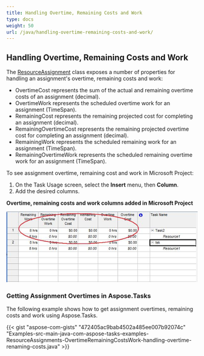 ```yaml
---
title: Handling Overtime, Remaining Costs and Work
type: docs
weight: 50
url: /java/handling-overtime-remaining-costs-and-work/
---
```


## **Handling Overtime, Remaining Costs and Work**
The [ResourceAssignment](https://apireference.aspose.com/tasks/java/com.aspose.tasks/ResourceAssignment) class exposes a number of properties for handling an assignment's overtime, remaining costs and work:

- OvertimeCost represents the sum of the actual and remaining overtime costs of an assignment (decimal).
- OvertimeWork represents the scheduled overtime work for an assignment (TimeSpan).
- RemainingCost represents the remaining projected cost for completing an assignment (decimal).
- RemainingOvertimeCost represents the remaining projected overtime cost for completing an assignment (decimal).
- RemainingWork represents the scheduled remaining work for an assignment (TimeSpan).
- RemainingOvertimeWork represents the scheduled remaining overtime work for an assignment (TimeSpan).

To see assignment overtime, remaining cost and work in Microsoft Project:

1. On the Task Usage screen, select the **Insert** menu, then **Column**.
2. Add the desired columns.

**Overtime, remaining costs and work columns added in Microsoft Project** 

![overtime, remaining costs and works in Microsoft Project](handling-overtime-remaining-costs-and-work_1.png)

### **Getting Assignment Overtimes in Aspose.Tasks**
The following example shows how to get assignment overtimes, remaining costs and work using Aspose.Tasks.

{{< gist "aspose-com-gists" "472405ac9bab4502a485ee007b92074c" "Examples-src-main-java-com-aspose-tasks-examples-ResourceAssignments-OvertimeRemainingCostsWork-handling-overtime-renaming-costs.java" >}}
